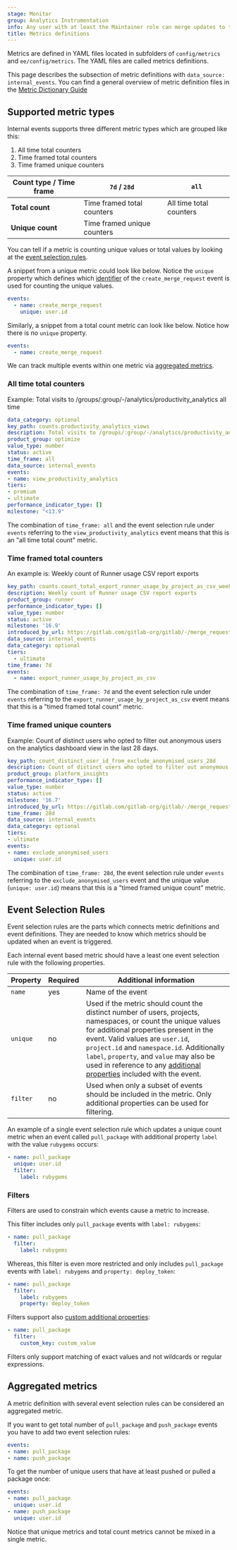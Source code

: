 ```yaml
---
stage: Monitor
group: Analytics Instrumentation
info: Any user with at least the Maintainer role can merge updates to this content. For details, see https://docs.gitlab.com/ee/development/development_processes.html#development-guidelines-review.
title: Metrics definitions
---
```


Metrics are defined in YAML files located in subfolders of `config/metrics` and `ee/config/metrics`.
The YAML files are called metrics definitions.

This page describes the subsection of metric definitions with `data_source: internal_events`.
You can find a general overview of metric definition files in the [Metric Dictionary Guide](../metrics/metrics_dictionary.md)

## Supported metric types

Internal events supports three different metric types which are grouped like this:

1. All time total counters
1. Time framed total counters
1. Time framed unique counters

| Count type / Time frame | `7d` / `28d`                | `all`                   |
|-------------------------|-----------------------------|-------------------------|
| **Total count**         | Time framed total counters  | All time total counters |
| **Unique count**        | Time framed unique counters |                         |

You can tell if a metric is counting unique values or total values by looking at the [event selection rules](#event-selection-rules).

A snippet from a unique metric could look like below. Notice the `unique` property which defines which [identifier](event_definition_guide.md#event-definition-and-validation) of the `create_merge_request` event is used for counting the unique values.

```yaml
events:
  - name: create_merge_request
    unique: user.id
```

Similarly, a snippet from a total count metric can look like below. Notice how there is no `unique` property.

```yaml
events:
  - name: create_merge_request
```

We can track multiple events within one metric via [aggregated metrics](#aggregated-metrics).

### All time total counters

Example: Total visits to /groups/:group/-/analytics/productivity_analytics all time

```yaml
data_category: optional
key_path: counts.productivity_analytics_views
description: Total visits to /groups/:group/-/analytics/productivity_analytics all time
product_group: optimize
value_type: number
status: active
time_frame: all
data_source: internal_events
events:
- name: view_productivity_analytics
tiers:
- premium
- ultimate
performance_indicator_type: []
milestone: "<13.9"
```

The combination of `time_frame: all` and the event selection rule under `events` referring to the
`view_productivity_analytics` event means that this is an "all time total count" metric.

### Time framed total counters

An example is: Weekly count of Runner usage CSV report exports

```yaml
key_path: counts.count_total_export_runner_usage_by_project_as_csv_weekly
description: Weekly count of Runner usage CSV report exports
product_group: runner
performance_indicator_type: []
value_type: number
status: active
milestone: '16.9'
introduced_by_url: https://gitlab.com/gitlab-org/gitlab/-/merge_requests/142328
data_source: internal_events
data_category: optional
tiers:
  - ultimate
time_frame: 7d
events:
  - name: export_runner_usage_by_project_as_csv
```

The combination of `time_frame: 7d` and the event selection rule under `events` referring to the
`export_runner_usage_by_project_as_csv` event means that this is a "timed framed total count" metric.

### Time framed unique counters

Example: Count of distinct users who opted to filter out anonymous users on the analytics dashboard view in the last 28 days.

```yaml
key_path: count_distinct_user_id_from_exclude_anonymised_users_28d
description: Count of distinct users who opted to filter out anonymous users on the analytics dashboard view in the last 28 days.
product_group: platform_insights
performance_indicator_type: []
value_type: number
status: active
milestone: '16.7'
introduced_by_url: https://gitlab.com/gitlab-org/gitlab/-/merge_requests/138150
time_frame: 28d
data_source: internal_events
data_category: optional
tiers:
- ultimate
events:
- name: exclude_anonymised_users
  unique: user.id
```

The combination of `time_frame: 28d`, the event selection rule under `events` referring to the
`exclude_anonymised_users` event and the unique value (`unique: user.id`) means that this is a "timed framed unique count" metric.

## Event Selection Rules

Event selection rules are the parts which connects metric definitions and event definitions.
They are needed to know which metrics should be updated when an event is triggered.

Each internal event based metric should have a least one event selection rule with the following properties.

| Property           | Required | Additional information                                                                                                                                        |
|--------------------|----------|---------------------------------------------------------------------------------------------------------------------------------------------------------------|
| `name`             | yes      | Name of the event                                                                                                                                             |
| `unique`           | no       | Used if the metric should count the distinct number of users, projects, namespaces, or count the unique values for additional properties present in the event. Valid values are `user.id`, `project.id` and `namespace.id`. Additionally `label`, `property`, and `value` may also be used in reference to any [additional properties](quick_start.md#additional-properties) included with the event. |
| `filter`           | no       | Used when only a subset of events should be included in the metric. Only additional properties can be used for filtering.                                     |

An example of a single event selection rule which updates a unique count metric when an event called `pull_package` with additional property `label` with the value `rubygems` occurs:

```yaml
- name: pull_package
  unique: user.id
  filter:
    label: rubygems
```

### Filters

Filters are used to constrain which events cause a metric to increase.

This filter includes only `pull_package` events with `label: rubygems`:

```yaml
- name: pull_package
  filter:
    label: rubygems
```

Whereas, this filter is even more restricted and only includes `pull_package` events with `label: rubygems` and `property: deploy_token`:

```yaml
- name: pull_package
  filter:
    label: rubygems
    property: deploy_token
```

Filters support also [custom additional properties](quick_start.md#additional-properties):

```yaml
- name: pull_package
  filter:
    custom_key: custom_value
```

Filters only support matching of exact values and not wildcards or regular expressions.

## Aggregated metrics

A metric definition with several event selection rules can be considered an aggregated metric.

If you want to get total number of `pull_package` and `push_package` events you have to add two event selection rules:

```yaml
events:
- name: pull_package
- name: push_package
```

To get the number of unique users that have at least pushed or pulled a package once:

```yaml
events:
- name: pull_package
  unique: user.id
- name: push_package
  unique: user.id
```

Notice that unique metrics and total count metrics cannot be mixed in a single metric.
